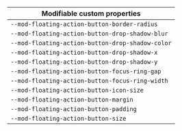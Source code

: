 | Modifiable custom properties                     |
| ------------------------------------------------ |
| `--mod-floating-action-button-border-radius`     |
| `--mod-floating-action-button-drop-shadow-blur`  |
| `--mod-floating-action-button-drop-shadow-color` |
| `--mod-floating-action-button-drop-shadow-x`     |
| `--mod-floating-action-button-drop-shadow-y`     |
| `--mod-floating-action-button-focus-ring-gap`    |
| `--mod-floating-action-button-focus-ring-width`  |
| `--mod-floating-action-button-icon-size`         |
| `--mod-floating-action-button-margin`            |
| `--mod-floating-action-button-padding`           |
| `--mod-floating-action-button-size`              |
